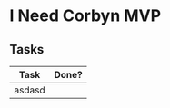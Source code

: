 # I Need Corbyn MVP
## Tasks
| Task | Done? | 
|--|--|
|  asdasd|  |




<!--stackedit_data:
eyJoaXN0b3J5IjpbLTExMTUxNjU2MzAsLTM4MDg1ODgwMF19
-->